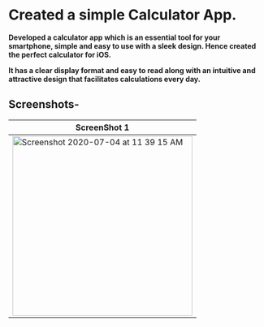 # Created a simple Calculator App.

**Developed a calculator app which is an essential tool for your smartphone, simple and easy to use with a sleek design. Hence created the perfect calculator for iOS.**

**It has a clear display format and easy to read along with an intuitive and attractive design that facilitates calculations every day.**


## Screenshots-

| **ScreenShot 1**|
| ------------- |
| <img width="354" alt="Screenshot 2020-07-04 at 11 39 15 AM" src="https://user-images.githubusercontent.com/55451558/86506235-2d1c1200-bdeb-11ea-876b-f38b238f164e.png">|
